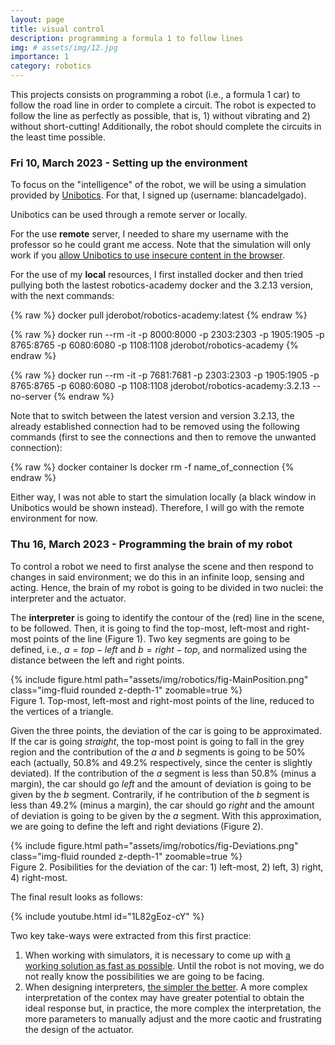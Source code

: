 ```yaml
---
layout: page
title: visual control
description: programming a formula 1 to follow lines
img: # assets/img/12.jpg
importance: 1
category: robotics
---
```


This projects consists on programming a robot (i.e., a formula 1 car) to follow the road line in order to complete a circuit. The robot is expected to follow the line as perfectly as possible, that is, 1) without vibrating and 2) without short-cutting! Additionally, the robot should complete the circuits in the least time possible.


### Fri 10, March 2023 - Setting up the environment

To focus on the "intelligence" of the robot, we will be using a simulation provided by [Unibotics](https://unibotics.org). For that, I signed up (username: blancadelgado). 

Unibotics can be used through a remote server or locally.

For the use **remote** server, I needed to share my username with the professor so he could grant me access. Note that the simulation will only work if you [allow Unibotics to use insecure content in the browser](https://forum.unibotics.org/t/allow-insecure-content-in-the-browser/651).

For the use of my **local** resources, I first installed docker and then tried pullying both the lastest robotics-academy docker and the 3.2.13 version, with the next commands:

{% raw %}
docker pull jderobot/robotics-academy:latest 
{% endraw %}

{% raw %}
docker run --rm -it -p 8000:8000 -p 2303:2303 -p 1905:1905 -p 8765:8765 -p 6080:6080 -p 1108:1108 jderobot/robotics-academy
{% endraw %}

{% raw %}
docker run --rm -it -p 7681:7681 -p 2303:2303 -p 1905:1905 -p 8765:8765 -p 6080:6080 -p 1108:1108 jderobot/robotics-academy:3.2.13 --no-server
{% endraw %}

Note that to switch between the latest version and version 3.2.13, the already established connection had to be removed using the following commands (first to see the connections and then to remove the unwanted connection):

{% raw %}
docker container ls
docker rm -f name_of_connection
{% endraw %}

Either way, I was not able to start the simulation locally (a black window in Unibotics would be shown instead). Therefore, I will go with the remote environment for now.


### Thu 16, March 2023 - Programming the brain of my robot

To control a robot we need to first analyse the scene and then respond to changes in said environment; we do this in an infinite loop, sensing and acting.
Hence, the brain of my robot is going to be divided in two nuclei: the interpreter and the actuator.

The **interpreter** is going to identify the contour of the (red) line in the scene, to be followed. Then, it is going to find the top-most, left-most and right-most points of the line (Figure 1). Two key segments are going to be defined, i.e., $a = top - left$ and $b = right - top$, and normalized using the distance between the left and right points.

<div class="row mt-3">
    <div class="col-sm mt-3 mt-md-0">
        {% include figure.html path="assets/img/robotics/fig-MainPosition.png" class="img-fluid rounded z-depth-1" zoomable=true %}
    </div>
</div>
<div class="caption">
    Figure 1. Top-most, left-most and right-most points of the line, reduced to the vertices of a triangle.
</div>

Given the three points, the deviation of the car is going to be approximated. If the car is going *straight*, the top-most point is going to fall in the grey region and the contribution of the *a* and *b* segments is going to be 50% each (actually, 50.8% and 49.2% respectively, since the center is slightly deviated). If the contribution of the *a* segment is less than 50.8% (minus a margin), the car should go *left* and the amount of deviation is going to be given by the *b* segment. Contrarily, if he contribution of the *b* segment is less than 49.2% (minus a margin), the car should go *right* and the amount of deviation is going to be given by the *a* segment. With this approximation, we are going to define the left and right deviations (Figure 2).

<div class="row mt-3">
    <div class="col-sm mt-3 mt-md-0">
        {% include figure.html path="assets/img/robotics/fig-Deviations.png" class="img-fluid rounded z-depth-1" zoomable=true %}
    </div>
</div>
<div class="caption">
    Figure 2. Posibilities for the deviation of the car: 1) left-most, 2) left, 3) right, 4) right-most.
</div>


The final result looks as follows:

{% include youtube.html id="1L82gEoz-cY" %}

Two key take-ways were extracted from this first practice:
1. When working with simulators, it is necessary to come up with <u>a working solution as fast as possible</u>. Until the robot is not moving, we do not really know the possibilities we are going to be facing. 
2. When designing interpreters, <u>the simpler the better</u>. A more complex interpretation of the contex may have greater potential to obtain the ideal response but, in practice, the more complex the interpretation, the more parameters to manually adjust and the more caotic and frustrating the design of the actuator.





